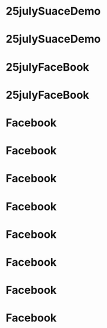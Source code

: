 # 25julySuaceDemo
# 25julySuaceDemo
# 25julyFaceBook
# 25julyFaceBook
# Facebook
# Facebook
# Facebook
# Facebook
# Facebook
# Facebook
# Facebook
# Facebook
